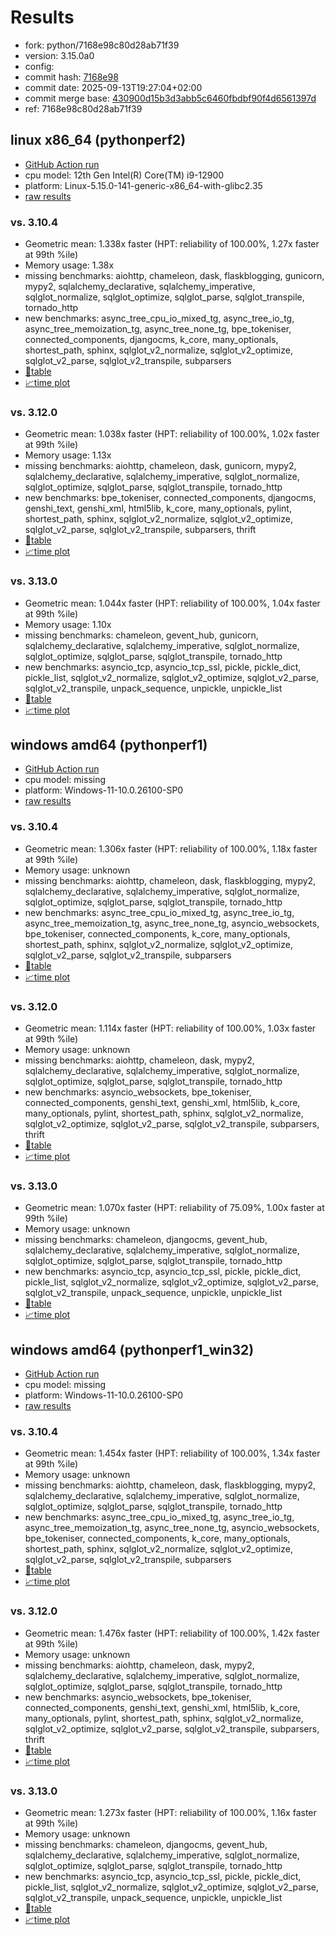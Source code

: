 # Results

- fork: python/7168e98c80d28ab71f39
- version: 3.15.0a0
- config: 
- commit hash: [7168e98](https://github.com/python/cpython/commit/7168e98)
- commit date: 2025-09-13T19:27:04+02:00
- commit merge base: [430900d15b3d3abb5c6460fbdbf90f4d6561397d](https://github.com/python/cpython/commit/430900d15b3d3abb5c6460fbdbf90f4d6561397d)
- ref: 7168e98c80d28ab71f39

## linux x86_64 (pythonperf2)

- [GitHub Action run](https://github.com/faster-cpython/benchmarking/actions/runs/17703689261)
- cpu model: 12th Gen Intel(R) Core(TM) i9-12900
- platform: Linux-5.15.0-141-generic-x86_64-with-glibc2.35
- [raw results](bm-20250913-pythonperf2-x86_64-python-7168e98c80d28ab71f39-3.15.0a0-7168e98.json)

### vs. 3.10.4

- Geometric mean: 1.338x faster (HPT: reliability of 100.00%, 1.27x faster at 99th %ile)
- Memory usage: 1.38x
- missing benchmarks: aiohttp, chameleon, dask, flaskblogging, gunicorn, mypy2, sqlalchemy_declarative, sqlalchemy_imperative, sqlglot_normalize, sqlglot_optimize, sqlglot_parse, sqlglot_transpile, tornado_http
- new benchmarks: async_tree_cpu_io_mixed_tg, async_tree_io_tg, async_tree_memoization_tg, async_tree_none_tg, bpe_tokeniser, connected_components, djangocms, k_core, many_optionals, shortest_path, sphinx, sqlglot_v2_normalize, sqlglot_v2_optimize, sqlglot_v2_parse, sqlglot_v2_transpile, subparsers
- [📄table](bm-20250913-pythonperf2-x86_64-python-7168e98c80d28ab71f39-3.15.0a0-7168e98-vs-3.10.4.md)
- [📈time plot](bm-20250913-pythonperf2-x86_64-python-7168e98c80d28ab71f39-3.15.0a0-7168e98-vs-3.10.4.svg)

### vs. 3.12.0

- Geometric mean: 1.038x faster (HPT: reliability of 100.00%, 1.02x faster at 99th %ile)
- Memory usage: 1.13x
- missing benchmarks: aiohttp, chameleon, dask, gunicorn, mypy2, sqlalchemy_declarative, sqlalchemy_imperative, sqlglot_normalize, sqlglot_optimize, sqlglot_parse, sqlglot_transpile, tornado_http
- new benchmarks: bpe_tokeniser, connected_components, djangocms, genshi_text, genshi_xml, html5lib, k_core, many_optionals, pylint, shortest_path, sphinx, sqlglot_v2_normalize, sqlglot_v2_optimize, sqlglot_v2_parse, sqlglot_v2_transpile, subparsers, thrift
- [📄table](bm-20250913-pythonperf2-x86_64-python-7168e98c80d28ab71f39-3.15.0a0-7168e98-vs-3.12.0.md)
- [📈time plot](bm-20250913-pythonperf2-x86_64-python-7168e98c80d28ab71f39-3.15.0a0-7168e98-vs-3.12.0.svg)

### vs. 3.13.0

- Geometric mean: 1.044x faster (HPT: reliability of 100.00%, 1.04x faster at 99th %ile)
- Memory usage: 1.10x
- missing benchmarks: chameleon, gevent_hub, gunicorn, sqlalchemy_declarative, sqlalchemy_imperative, sqlglot_normalize, sqlglot_optimize, sqlglot_parse, sqlglot_transpile, tornado_http
- new benchmarks: asyncio_tcp, asyncio_tcp_ssl, pickle, pickle_dict, pickle_list, sqlglot_v2_normalize, sqlglot_v2_optimize, sqlglot_v2_parse, sqlglot_v2_transpile, unpack_sequence, unpickle, unpickle_list
- [📄table](bm-20250913-pythonperf2-x86_64-python-7168e98c80d28ab71f39-3.15.0a0-7168e98-vs-3.13.0.md)
- [📈time plot](bm-20250913-pythonperf2-x86_64-python-7168e98c80d28ab71f39-3.15.0a0-7168e98-vs-3.13.0.svg)

## windows amd64 (pythonperf1)

- [GitHub Action run](https://github.com/faster-cpython/benchmarking/actions/runs/17703689261)
- cpu model: missing
- platform: Windows-11-10.0.26100-SP0
- [raw results](bm-20250913-pythonperf1-amd64-python-7168e98c80d28ab71f39-3.15.0a0-7168e98.json)

### vs. 3.10.4

- Geometric mean: 1.306x faster (HPT: reliability of 100.00%, 1.18x faster at 99th %ile)
- Memory usage: unknown
- missing benchmarks: aiohttp, chameleon, dask, flaskblogging, mypy2, sqlalchemy_declarative, sqlalchemy_imperative, sqlglot_normalize, sqlglot_optimize, sqlglot_parse, sqlglot_transpile, tornado_http
- new benchmarks: async_tree_cpu_io_mixed_tg, async_tree_io_tg, async_tree_memoization_tg, async_tree_none_tg, asyncio_websockets, bpe_tokeniser, connected_components, k_core, many_optionals, shortest_path, sphinx, sqlglot_v2_normalize, sqlglot_v2_optimize, sqlglot_v2_parse, sqlglot_v2_transpile, subparsers
- [📄table](bm-20250913-pythonperf1-amd64-python-7168e98c80d28ab71f39-3.15.0a0-7168e98-vs-3.10.4.md)
- [📈time plot](bm-20250913-pythonperf1-amd64-python-7168e98c80d28ab71f39-3.15.0a0-7168e98-vs-3.10.4.svg)

### vs. 3.12.0

- Geometric mean: 1.114x faster (HPT: reliability of 100.00%, 1.03x faster at 99th %ile)
- Memory usage: unknown
- missing benchmarks: aiohttp, chameleon, dask, mypy2, sqlalchemy_declarative, sqlalchemy_imperative, sqlglot_normalize, sqlglot_optimize, sqlglot_parse, sqlglot_transpile, tornado_http
- new benchmarks: asyncio_websockets, bpe_tokeniser, connected_components, genshi_text, genshi_xml, html5lib, k_core, many_optionals, pylint, shortest_path, sphinx, sqlglot_v2_normalize, sqlglot_v2_optimize, sqlglot_v2_parse, sqlglot_v2_transpile, subparsers, thrift
- [📄table](bm-20250913-pythonperf1-amd64-python-7168e98c80d28ab71f39-3.15.0a0-7168e98-vs-3.12.0.md)
- [📈time plot](bm-20250913-pythonperf1-amd64-python-7168e98c80d28ab71f39-3.15.0a0-7168e98-vs-3.12.0.svg)

### vs. 3.13.0

- Geometric mean: 1.070x faster (HPT: reliability of 75.09%, 1.00x faster at 99th %ile)
- Memory usage: unknown
- missing benchmarks: chameleon, djangocms, gevent_hub, sqlalchemy_declarative, sqlalchemy_imperative, sqlglot_normalize, sqlglot_optimize, sqlglot_parse, sqlglot_transpile, tornado_http
- new benchmarks: asyncio_tcp, asyncio_tcp_ssl, pickle, pickle_dict, pickle_list, sqlglot_v2_normalize, sqlglot_v2_optimize, sqlglot_v2_parse, sqlglot_v2_transpile, unpack_sequence, unpickle, unpickle_list
- [📄table](bm-20250913-pythonperf1-amd64-python-7168e98c80d28ab71f39-3.15.0a0-7168e98-vs-3.13.0.md)
- [📈time plot](bm-20250913-pythonperf1-amd64-python-7168e98c80d28ab71f39-3.15.0a0-7168e98-vs-3.13.0.svg)

## windows amd64 (pythonperf1_win32)

- [GitHub Action run](https://github.com/faster-cpython/benchmarking/actions/runs/17703689261)
- cpu model: missing
- platform: Windows-11-10.0.26100-SP0
- [raw results](bm-20250913-pythonperf1_win32-amd64-python-7168e98c80d28ab71f39-3.15.0a0-7168e98.json)

### vs. 3.10.4

- Geometric mean: 1.454x faster (HPT: reliability of 100.00%, 1.34x faster at 99th %ile)
- Memory usage: unknown
- missing benchmarks: aiohttp, chameleon, dask, flaskblogging, mypy2, sqlalchemy_declarative, sqlalchemy_imperative, sqlglot_normalize, sqlglot_optimize, sqlglot_parse, sqlglot_transpile, tornado_http
- new benchmarks: async_tree_cpu_io_mixed_tg, async_tree_io_tg, async_tree_memoization_tg, async_tree_none_tg, asyncio_websockets, bpe_tokeniser, connected_components, k_core, many_optionals, shortest_path, sphinx, sqlglot_v2_normalize, sqlglot_v2_optimize, sqlglot_v2_parse, sqlglot_v2_transpile, subparsers
- [📄table](bm-20250913-pythonperf1_win32-amd64-python-7168e98c80d28ab71f39-3.15.0a0-7168e98-vs-3.10.4.md)
- [📈time plot](bm-20250913-pythonperf1_win32-amd64-python-7168e98c80d28ab71f39-3.15.0a0-7168e98-vs-3.10.4.svg)

### vs. 3.12.0

- Geometric mean: 1.476x faster (HPT: reliability of 100.00%, 1.42x faster at 99th %ile)
- Memory usage: unknown
- missing benchmarks: aiohttp, chameleon, dask, mypy2, sqlalchemy_declarative, sqlalchemy_imperative, sqlglot_normalize, sqlglot_optimize, sqlglot_parse, sqlglot_transpile, tornado_http
- new benchmarks: asyncio_websockets, bpe_tokeniser, connected_components, genshi_text, genshi_xml, html5lib, k_core, many_optionals, pylint, shortest_path, sphinx, sqlglot_v2_normalize, sqlglot_v2_optimize, sqlglot_v2_parse, sqlglot_v2_transpile, subparsers, thrift
- [📄table](bm-20250913-pythonperf1_win32-amd64-python-7168e98c80d28ab71f39-3.15.0a0-7168e98-vs-3.12.0.md)
- [📈time plot](bm-20250913-pythonperf1_win32-amd64-python-7168e98c80d28ab71f39-3.15.0a0-7168e98-vs-3.12.0.svg)

### vs. 3.13.0

- Geometric mean: 1.273x faster (HPT: reliability of 100.00%, 1.16x faster at 99th %ile)
- Memory usage: unknown
- missing benchmarks: chameleon, djangocms, gevent_hub, sqlalchemy_declarative, sqlalchemy_imperative, sqlglot_normalize, sqlglot_optimize, sqlglot_parse, sqlglot_transpile, tornado_http
- new benchmarks: asyncio_tcp, asyncio_tcp_ssl, pickle, pickle_dict, pickle_list, sqlglot_v2_normalize, sqlglot_v2_optimize, sqlglot_v2_parse, sqlglot_v2_transpile, unpack_sequence, unpickle, unpickle_list
- [📄table](bm-20250913-pythonperf1_win32-amd64-python-7168e98c80d28ab71f39-3.15.0a0-7168e98-vs-3.13.0.md)
- [📈time plot](bm-20250913-pythonperf1_win32-amd64-python-7168e98c80d28ab71f39-3.15.0a0-7168e98-vs-3.13.0.svg)


